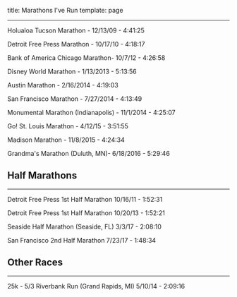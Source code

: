 title: Marathons I've Run
template: page

---------

Holualoa Tucson Marathon - 12/13/09 - 4:41:25

Detroit Free Press Marathon - 10/17/10 - 4:18:17

Bank of America Chicago Marathon- 10/7/12 - 4:26:58

Disney World Marathon - 1/13/2013 - 5:13:56

Austin Marathon - 2/16/2014 - 4:19:03

San Francisco Marathon - 7/27/2014 - 4:13:49

Monumental Marathon (Indianapolis) - 11/1/2014 - 4:25:07

Go! St. Louis Marathon - 4/12/15 - 3:51:55

Madison Marathon - 11/8/2015 - 4:24:34

Grandma's Marathon (Duluth, MN)- 6/18/2016 - 5:29:46





## Half Marathons
---------
Detroit Free Press 1st Half Marathon 10/16/11 - 1:52:31

Detroit Free Press 1st Half Marathon 10/20/13 - 1:52:21

Seaside Half Marathon (Seaside, FL) 3/3/17 - 2:08:10

San Francisco 2nd Half Marathon 7/23/17 - 1:48:34





## Other Races
---------
25k - 5/3 Riverbank Run (Grand Rapids, MI) 5/10/14 - 2:09:16
